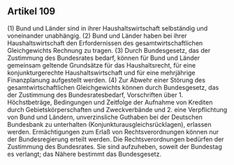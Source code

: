 ## Artikel 109

(1) Bund und Länder sind in ihrer Haushaltswirtschaft selbständig und voneinander unabhängig.
(2) Bund und Länder haben bei ihrer Haushaltswirtschaft den Erfordernissen des gesamtwirtschaftlichen Gleichgewichts Rechnung zu tragen.
(3) Durch Bundesgesetz, das der Zustimmung des Bundesrates bedarf, können für Bund und Länder gemeinsam geltende Grundsätze für das Haushaltsrecht, für eine konjunkturgerechte Haushaltswirtschaft und für eine mehrjährige Finanzplanung aufgestellt werden.
(4) Zur Abwehr einer Störung des gesamtwirtschaftlichen Gleichgewichts können durch Bundesgesetz, das der Zustimmung des Bundesratesbedarf, Vorschriften über
    1. Höchstbeträge, Bedingungen und Zeitfolge der Aufnahme von Krediten durch Gebietskörperschaften und Zweckverbände und
    2. eine Verpflichtung von Bund und Ländern, unverzinsliche Guthaben bei der Deutschen Bundesbank zu unterhalten (Konjunkturausgleichsrücklagen), erlassen werden. Ermächtigungen zum Erlaß von Rechtsverordnungen können nur der Bundesregierung erteilt werden. Die Rechtsverordnungen bedürfen der Zustimmung des Bundesrates. Sie sind aufzuheben, soweit der Bundestag es verlangt; das Nähere bestimmt das Bundesgesetz.

